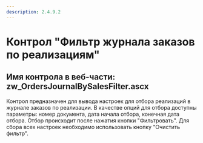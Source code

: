 ```yaml
---
description: 2.4.9.2
---
```


# Контрол "Фильтр журнала заказов по реализациям"

## Имя контрола в веб-части: zw\_OrdersJournalBySalesFilter.ascx

Контрол предназначен для вывода настроек для отбора реализаций в журнале заказов по реализации. В качестве опций для отбора доступны параметры: номер документа, дата начала отбора, конечная дата отбора. Отбор происходит после нажатия кнопки "Фильтровать". Для сбора всех настроек необходимо использовать кнопку "Очистить фильтр".

